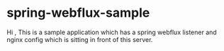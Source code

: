 # spring-webflux-sample
Hi , This is a sample application which has a spring webflux listener and nginx config which is sitting in front of this server. 
